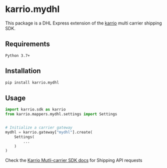 
# karrio.mydhl

This package is a DHL Express extension of the [karrio](https://pypi.org/project/karrio) multi carrier shipping SDK.

## Requirements

`Python 3.7+`

## Installation

```bash
pip install karrio.mydhl
```

## Usage

```python
import karrio.sdk as karrio
from karrio.mappers.mydhl.settings import Settings


# Initialize a carrier gateway
mydhl = karrio.gateway["mydhl"].create(
    Settings(
        ...
    )
)
```

Check the [Karrio Mutli-carrier SDK docs](https://docs.karrio.io) for Shipping API requests
